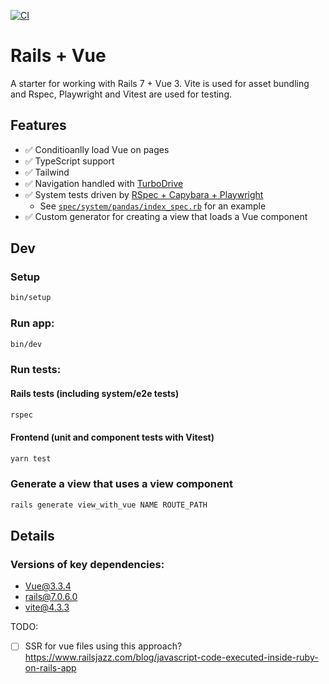 [![CI](https://github.com/joekrump/rails-turbo-vue/actions/workflows/rubyonrails.yml/badge.svg)](https://github.com/joekrump/rails-turbo-vue/actions/workflows/rubyonrails.yml)

# Rails + Vue

A starter for working with Rails 7 + Vue 3. Vite is used for asset bundling and Rspec, Playwright and Vitest are used for testing.

## Features

- ✅ Conditioanlly load Vue on pages
- ✅ TypeScript support
- ✅ Tailwind
- ✅ Navigation handled with [TurboDrive](https://turbo.hotwired.dev/handbook/drive)
- ✅ System tests driven by [RSpec + Capybara + Playwright](https://playwright-ruby-client.vercel.app/docs/article/api_coverage)
   - See [`spec/system/pandas/index_spec.rb`]([url](https://github.com/joekrump/rails-turbo-vue/blob/3f10a5a3cb48090e67ec937122c0fb464dc0d431/spec/system/pandas/index_spec.rb)) for an example
- ✅ Custom generator for creating a view that loads a Vue component

## Dev

### Setup
```bash
bin/setup
```

### Run app:
```bash
bin/dev
```

### Run tests:

#### Rails tests (including system/e2e tests)
```bash
rspec
```

#### Frontend (unit and component tests with Vitest)

```bash
yarn test
```

### Generate a view that uses a view component

```bash
rails generate view_with_vue NAME ROUTE_PATH
```

## Details

### Versions of key dependencies:

- Vue@3.3.4
- rails@7.0.6.0
- vite@4.3.3

TODO:
- [ ] SSR for vue files using this approach? https://www.railsjazz.com/blog/javascript-code-executed-inside-ruby-on-rails-app
